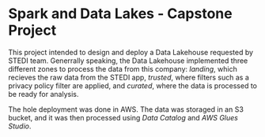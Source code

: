 # Spark and Data Lakes - Capstone Project

This project intended to design and deploy a Data Lakehouse requested by STEDI team. Generrally speaking, the Data Lakehouse implemented three different zones to process the data from this company: *landing*, which recieves the raw data from the STEDI app, *trusted*, where filters such as a privacy policy filter are applied, and *curated*, where the data is processed to be ready for analysis.

The hole deployment was done in AWS. The data was storaged in an S3 bucket, and it was then processed using *Data Catalog* and *AWS Glues Studio*.